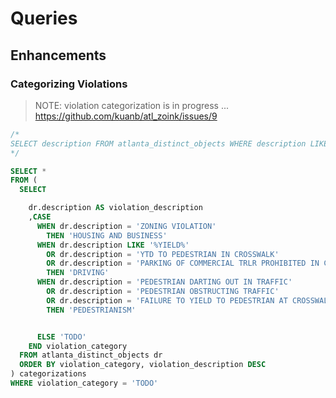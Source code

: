 # Queries

## Enhancements

### Categorizing Violations

> NOTE: violation categorization is in progress ... https://github.com/kuanb/atl_zoink/issues/9

```` sql
/*
SELECT description FROM atlanta_distinct_objects WHERE description LIKE '%ZONING%' ORDER BY description;
*/

SELECT *
FROM (
  SELECT

    dr.description AS violation_description
    ,CASE
      WHEN dr.description = 'ZONING VIOLATION'
        THEN 'HOUSING AND BUSINESS'
      WHEN dr.description LIKE '%YIELD%'
        OR dr.description = 'YTD TO PEDESTRIAN IN CROSSWALK'
        OR dr.description = 'PARKING OF COMMERCIAL TRLR PROHIBITED IN CERTAIN ZONING DISTRICTS'
        THEN 'DRIVING'
      WHEN dr.description = 'PEDESTRIAN DARTING OUT IN TRAFFIC'
        OR dr.description = 'PEDESTRIAN OBSTRUCTING TRAFFIC'
        OR dr.description = 'FAILURE TO YIELD TO PEDESTRIAN AT CROSSWALK'
        THEN 'PEDESTRIANISM'


      ELSE 'TODO'
    END violation_category
  FROM atlanta_distinct_objects dr
  ORDER BY violation_category, violation_description DESC
) categorizations
WHERE violation_category = 'TODO'
````
